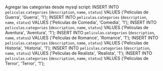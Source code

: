 Agregar las categorias desde mysql script:
INSERT INTO `peliculas`.`categories` (`description`, `name`, `status`) VALUES ('Peliculas de Guerra', 'Guerra', '1');
INSERT INTO `peliculas`.`categories` (`description`, `name`, `status`) VALUES ('Peliculas de Comedia', 'Comedia', '1');
INSERT INTO `peliculas`.`categories` (`description`, `name`, `status`) VALUES ('Peliculas de Aventura', 'Aventura', '1');
INSERT INTO `peliculas`.`categories` (`description`, `name`, `status`) VALUES ('Peliculas de Romance', 'Romance', '1');
INSERT INTO `peliculas`.`categories` (`description`, `name`, `status`) VALUES ('Peliculas de Historia', 'Historia', '1');
INSERT INTO `peliculas`.`categories` (`description`, `name`, `status`) VALUES ('Peliculas de Realista', 'Realista', '1');
INSERT INTO `peliculas`.`categories` (`description`, `name`, `status`) VALUES ('Peliculas de Terror', 'Terror', '1');
